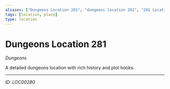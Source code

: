 ```yaml
---
aliases: ["Dungeons Location 281", "dungeons location 281", "281 Location Dungeons"]
tags: [location, place]
type: location
---
```


# Dungeons Location 281

*Dungeons*

A detailed dungeons location with rich history and plot hooks.

---
*ID: LOC00280*